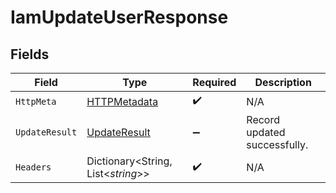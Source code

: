 # IamUpdateUserResponse


## Fields

| Field                                                   | Type                                                    | Required                                                | Description                                             |
| ------------------------------------------------------- | ------------------------------------------------------- | ------------------------------------------------------- | ------------------------------------------------------- |
| `HttpMeta`                                              | [HTTPMetadata](../../Models/Components/HTTPMetadata.md) | :heavy_check_mark:                                      | N/A                                                     |
| `UpdateResult`                                          | [UpdateResult](../../Models/Components/UpdateResult.md) | :heavy_minus_sign:                                      | Record updated successfully.                            |
| `Headers`                                               | Dictionary<String, List<*string*>>                      | :heavy_check_mark:                                      | N/A                                                     |